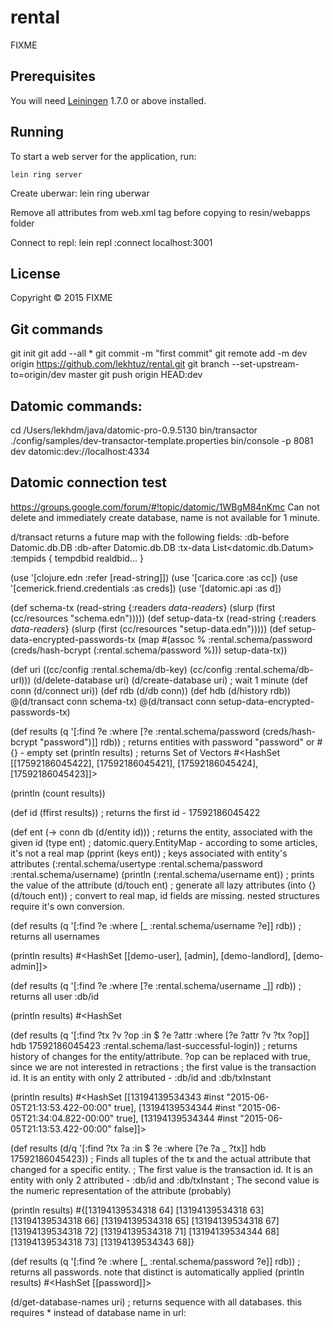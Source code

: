 # rental

FIXME

## Prerequisites

You will need [Leiningen][1] 1.7.0 or above installed.

[1]: https://github.com/technomancy/leiningen

## Running

To start a web server for the application, run:

    lein ring server

Create uberwar:
lein ring uberwar

Remove all attributes from web.xml <webapp> tag before copying to resin/webapps folder

Connect to repl:
lein repl :connect localhost:3001

## License

Copyright © 2015 FIXME

## Git commands

git init
git add --all *
git commit -m "first commit"
git remote add -m dev origin https://github.com/lekhtuz/rental.git
git branch --set-upstream-to=origin/dev master
git push origin HEAD:dev


## Datomic commands:

cd /Users/lekhdm/java/datomic-pro-0.9.5130
bin/transactor ./config/samples/dev-transactor-template.properties
bin/console -p 8081 dev datomic:dev://localhost:4334

## Datomic connection test

https://groups.google.com/forum/#!topic/datomic/1WBgM84nKmc
Can not delete and immediately create database, name is not available for 1 minute.

d/transact returns a future map with the following fields:
:db-before Datomic.db.DB
:db-after Datomic.db.DB
:tx-data List<datomic.db.Datum>
:tempids { tempdbid realdbid... }

(use '[clojure.edn :refer [read-string]])
(use '[carica.core :as cc])
(use '[cemerick.friend.credentials :as creds])
(use '[datomic.api :as d])

(def schema-tx (read-string {:readers *data-readers*} (slurp (first (cc/resources "schema.edn")))))
(def setup-data-tx (read-string {:readers *data-readers*} (slurp (first (cc/resources "setup-data.edn")))))
(def setup-data-encrypted-passwords-tx (map #(assoc % :rental.schema/password (creds/hash-bcrypt (:rental.schema/password %))) setup-data-tx))

(def uri ((cc/config :rental.schema/db-key) (cc/config :rental.schema/db-url)))
(d/delete-database uri)
(d/create-database uri)
; wait 1 minute
(def conn (d/connect uri))
(def rdb (d/db conn))
(def hdb (d/history rdb))
@(d/transact conn schema-tx)
@(d/transact conn setup-data-encrypted-passwords-tx)

(def results (q '[:find ?e :where [?e :rental.schema/password (creds/hash-bcrypt "password")]] rdb))
; returns entities with password "password" or #{} - empty set
(println results)
; returns Set of Vectors #<HashSet [[17592186045422], [17592186045421], [17592186045424], [17592186045423]]>

(println (count results))

(def id (ffirst results))
; returns the first id - 17592186045422

(def ent (-> conn db (d/entity id)))
; returns the entity, associated with the given id
(type ent)
; datomic.query.EntityMap - according to some articles, it's not a real map
(pprint (keys ent))
; keys associated with entity's attributes (:rental.schema/usertype :rental.schema/password :rental.schema/username)
(println (:rental.schema/username ent))
; prints the value of the attribute
(d/touch ent)
; generate all lazy attributes
(into {} (d/touch ent))
; convert to real map, id fields are missing. nested structures require it's own conversion.

(def results (q '[:find ?e :where [_ :rental.schema/username ?e]] rdb))
; returns all usernames

(println results)
#<HashSet [[demo-user], [admin], [demo-landlord], [demo-admin]]>

(def results (q '[:find ?e :where [?e :rental.schema/username _]] rdb))
; returns all user :db/id

(println results)
#<HashSet 

(def results (q '[:find ?tx ?v ?op :in $ ?e ?attr :where [?e ?attr ?v ?tx ?op]] hdb 17592186045423 :rental.schema/last-successful-login))
; returns history of changes for the entity/attribute. ?op can be replaced with true, since we are not interested in retractions
; the first value is the transaction id. It is an entity with only 2 attributed - :db/id and :db/txInstant

(println results)
#<HashSet [[13194139534343 #inst "2015-06-05T21:13:53.422-00:00" true], [13194139534344 #inst "2015-06-05T21:34:04.822-00:00" true], [13194139534344 #inst "2015-06-05T21:13:53.422-00:00" false]]>

(def results (d/q '[:find ?tx ?a :in $ ?e :where [?e ?a _ ?tx]] hdb 17592186045423))
; Finds all tuples of the tx and the actual attribute that changed for a specific entity.
; The first value is the transaction id. It is an entity with only 2 attributed - :db/id and :db/txInstant
; The second value is the numeric representation of the attribute (probably)

(println results)
#{[13194139534318 64] [13194139534318 63] [13194139534318 66] [13194139534318 65] [13194139534318 67] [13194139534318 72] [13194139534318 71] [13194139534344 68] [13194139534318 73] [13194139534343 68]}

(def results (q '[:find ?e :where [_ :rental.schema/password ?e]] rdb))
; returns all passwords. note that distinct is automatically applied
(println results)
#<HashSet [[password]]>

(d/get-database-names uri)
; returns sequence with all databases. this requires * instead of database name in url: 

